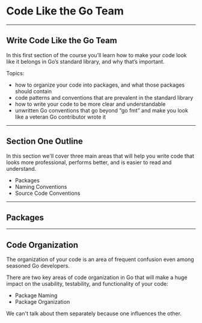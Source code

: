 # Code Like the Go Team

---

## Write Code Like the Go Team

In this first section of the course you’ll learn how to make your code look like it belongs in Go’s standard library, and why that’s important.  

Topics:

- how to organize your code into packages, and what those packages should contain  
- code patterns and conventions that are prevalent in the standard library  
- how to write your code to be more clear and understandable  
- unwritten Go conventions that go beyond “go fmt” and make you look like a veteran Go contributor wrote it

---

## Section One Outline

In this section we'll cover three main areas that will help you write code that looks more professional, performs better, and is easier to read and understand.

- Packages
- Naming Conventions
- Source Code Conventions

---

## Packages

---

## Code Organization

The organization of your code is an area of frequent confusion even among seasoned Go developers.  

There are two key areas of code organization in Go that will make a huge impact on the usability, testability, and functionality of your code:

- Package Naming
- Package Organization

We can't talk about them separately because one influences the other.
